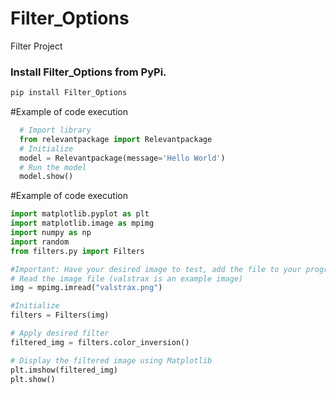 # Filter_Options
Filter Project
### Install Filter_Options from PyPi.
```bash
pip install Filter_Options
```

#Example of code execution
```python
  # Import library
  from relevantpackage import Relevantpackage
  # Initialize
  model = Relevantpackage(message='Hello World')
  # Run the model
  model.show()
```

#Example of code execution
```python
import matplotlib.pyplot as plt
import matplotlib.image as mpimg
import numpy as np
import random
from filters.py import Filters

#Important: Have your desired image to test, add the file to your program.
# Read the image file (valstrax is an example image)
img = mpimg.imread("valstrax.png")

#Initialize
filters = Filters(img)

# Apply desired filter
filtered_img = filters.color_inversion()

# Display the filtered image using Matplotlib
plt.imshow(filtered_img)
plt.show()


